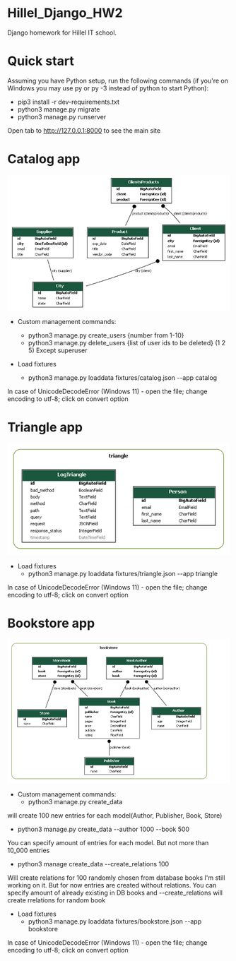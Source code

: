 # Hillel_Django_HW2
Django homework for Hillel IT school. 

# Quick start 

Assuming you have Python setup, run the following commands 
(if you're on Windows you may use py or py -3 instead of python to start Python):
* pip3 install -r dev-requirements.txt
* python3 manage.py migrate
* python3 manage.py runserver

Open tab to http://127.0.0.1:8000 to see the main site

# Catalog app
![catalog.png](graph-models%2Fcatalog.png)
* Custom management commands:
  - python3 manage.py create_users {number from 1-10}
  - python3 manage.py delete_users {list of user ids to be deleted} (1 2 5) Except superuser

* Load fixtures
  -  python3 manage.py loaddata fixtures/catalog.json --app catalog
  
In case of UnicodeDecodeError (Windows 11) - open the file; change encoding to utf-8; click on convert option

# Triangle app
![triangle.png](graph-models%2Ftriangle.png)
* Load fixtures
  - python3 manage.py loaddata fixtures/triangle.json --app triangle
  
In case of UnicodeDecodeError (Windows 11) - open the file; change encoding to utf-8; click on convert option

# Bookstore app
![bookstore.png](graph-models%2Fbookstore.png)
* Custom management commands:
  - python3 manage.py create_data
  
will create 100 new entries for each model(Author, Publisher, Book, Store)
  - python3 manage.py create_data --author 1000 --book 500

You can specify amount of entries for each model. But not more than 10_000 entries
  - python3 manage create_data --create_relations 100

Will create relations for 100 randomly chosen from database books
  I'm still working on it. But for now entries are created without relations.
  You can specify amount of already existing in DB books and --create_relations will create rrelations for random book

* Load fixtures
  - python3 manage.py loaddata fixtures/bookstore.json --app bookstore

In case of UnicodeDecodeError (Windows 11) - open  the file; change encoding to utf-8; click on convert option